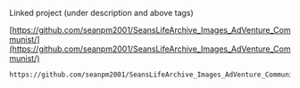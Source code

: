
Linked project (under description and above tags)

[https://github.com/seanpm2001/SeansLifeArchive_Images_AdVenture_Communist/](https://github.com/seanpm2001/SeansLifeArchive_Images_AdVenture_Communist/)

```
https://github.com/seanpm2001/SeansLifeArchive_Images_AdVenture_Communist/
```
